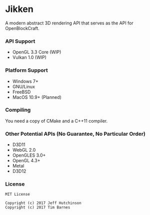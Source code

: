 # Jikken
A modern abstract 3D rendering API that serves as the API for OpenBlockCraft.

### API Support

- OpenGL 3.3 Core (WIP)
- Vulkan 1.0 (WIP)

### Platform Support

- Windows 7+
- GNU/Linux
- FreeBSD
- MacOS 10.9+ (Planned)


### Compiling

You need a copy of CMake and a C++11 compiler.

### Other Potential APIs (No Guarantee, No Particular Order)

- D3D11
- WebGL 2.0
- OpenGLES 3.0+
- OpenGL 4.3+
- Metal
- D3D12

### License

```
MIT License

Copyright (c) 2017 Jeff Hutchinson
Copyright (c) 2017 Tim Barnes
```
